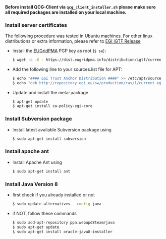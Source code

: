 #### Before install QCG-Client via `qcg_client_installer.sh` please make sure all required packages are installed on your local machine.


### Install server certificates
The following procedure was tested in Ubuntu machines. For other linux distributions or extra information, please refer to [EGI IGTF Release](https://wiki.egi.eu/wiki/EGI_IGTF_Release)
- Install the [EUGridPMA](https://www.eugridpma.org/) PGP key as root (```$ su```):
    ```sh
    $ wget -q -O - https://dist.eugridpma.info/distribution/igtf/current/GPG-KEY-EUGridPMA-RPM-3 | apt-key add -
    ```
- Add the following line to your sources.list file for APT: 
    ```sh
    $ echo "#### EGI Trust Anchor Distribution ####" >> /etc/apt/sources.list
    $ echo "deb http://repository.egi.eu/sw/production/cas/1/current egi-igtf core" >> /etc/apt/sources.list
    ```
- Update and install the meta-package
    ```sh
    $ apt-get update
    $ apt-get install ca-policy-egi-core
    ```
### Install Subversion package
- Install latest available Subversion package using
    ```sh
    $ sudo apt-get install subversion
    ```
### Install apache ant
- Install Apache Ant using
    ```sh
    $ sudo apt-get install ant
    ```

### Install Java Version 8
- first check if you already installed or not
    ```sh
    $ sudo update-alternatives --config java
    ``` 
- if NOT, follow these commands
    ```sh
    $ sudo add-apt-repository ppa:webupd8team/java
    $ sudo apt-get update
    $ sudo apt-get install oracle-java8-installer
    ``` 
